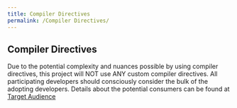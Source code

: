 ```yaml
---
title: Compiler Directives
permalink: /Compiler Directives/
---
```


## Compiler Directives

Due to the potential complexity and nuances possible by using compiler
directives, this project will NOT use ANY custom compiler directives.
All participating developers should consciously consider the bulk of the
adopting developers. Details about the potential consumers can be found
at [Target Audience](Target_Audience.md)
